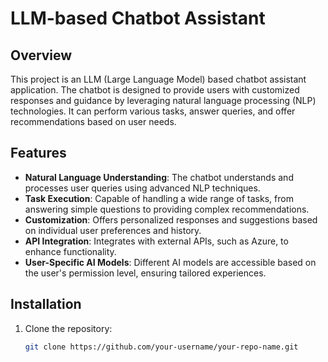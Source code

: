 # LLM-based Chatbot Assistant

## Overview

This project is an LLM (Large Language Model) based chatbot assistant application. The chatbot is designed to provide users with customized responses and guidance by leveraging natural language processing (NLP) technologies. It can perform various tasks, answer queries, and offer recommendations based on user needs.

## Features

- **Natural Language Understanding**: The chatbot understands and processes user queries using advanced NLP techniques.
- **Task Execution**: Capable of handling a wide range of tasks, from answering simple questions to providing complex recommendations.
- **Customization**: Offers personalized responses and suggestions based on individual user preferences and history.
- **API Integration**: Integrates with external APIs, such as Azure, to enhance functionality.
- **User-Specific AI Models**: Different AI models are accessible based on the user's permission level, ensuring tailored experiences.

## Installation

1. Clone the repository:
   ```bash
   git clone https://github.com/your-username/your-repo-name.git
